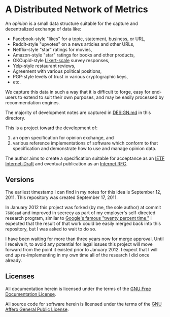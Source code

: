 # A Distributed Network of Metrics

An *opinion* is a small data structure suitable for the capture and decentralized exchange of data like:

- Facebook-style "likes" for a topic, statement, business, or URL,
- Reddit-style "upvotes" on a news articles and other URLs,
- Netflix-style "star" ratings for movies,
- Amazon-style "star" ratings for books and other products,
- OKCupid-style [Likert-scale][likert] survey responses,
- Yelp-style restaurant reviews,
- Agreement with various political positions,
- PGP-style levels of trust in various cryptographic keys,
- etc.

We capture this data in such a way that it is difficult to forge, easy for end-users to extend to suit their own purposes, and may be easily processed by recommendation engines.

The majority of development notes are captured in [DESIGN.md][] in this directory.

This is a project toward the development of:

1. an open specification for opinion exchange, and
2. various reference implementations of software which conform to that specification and demonstrate how to use and manage opinion data.

The author aims to create a specification suitable for acceptance as an [IETF Internet-Draft][] and eventual publication as an [Internet RFC][].

## Versions

The earliest timestamp I can find in my notes for this idea is September 12, 2011. This repository was created September 17, 2011.

In January 2012 this project was forked (by me, the sole author) at commit `7680ead` and improved in secrecy as part of my employer's self-directed research program, similar to [Google's famous "twenty percent time."][google-20-time] I expected that the result of that work could be easily merged back into this repository, but I was asked to wait to do so.

I have been waiting for more than three years now for merge approval. Until I receive it, to avoid any potential for legal issues this project will move forward from the point it existed prior to January 2012. I expect that I will end up re-implementing in my own time all of the research I did once already.

## Licenses

All documentation herein is licensed under the terms of the [GNU Free Documentation License][FDL].

All source code for software herein is licensed under the terms of the [GNU Affero General Public License][AGPL].

[FDL]: https://www.gnu.org/copyleft/fdl.html
[AGPL]: https://www.gnu.org/licenses/agpl-3.0.html
[likert]: https://en.wikipedia.org/wiki/Likert_scale
[IETF Internet-Draft]: http://www.ietf.org/id-info/
[Internet RFC]: http://www.ietf.org/rfc.html
[DESIGN.md]: DESIGN.md
[google-20-time]: http://www.nytimes.com/2007/10/21/jobs/21pre.html
